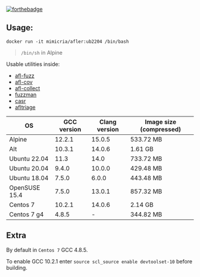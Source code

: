 [![forthebadge](https://forthebadge.com/images/badges/it-works-why.svg)](https://forthebadge.com)

## Usage:
```
docker run -it mimicria/afler:ub2204 /bin/bash
```
> `/bin/sh` in Alpine

Usable utilities inside:
- [afl-fuzz](https://github.com/AFLplusplus/AFLplusplus)
- [afl-cov](https://github.com/mrash/afl-cov)
- [afl-collect](https://gitlab.com/rc0r/afl-utils)
- [fuzzman](https://github.com/fuzzah/fuzzaide)
- [casr](https://github.com/ispras/casr)
- [afltriage](https://github.com/quic/AFLTriage)

|OS				|GCC version|Clang version	|Image size (compressed)|
|---------------|-----------|---------------|-----------------------|
|Alpine			|12.2.1		|15.0.5			|533.72 MB				|
|Alt			|10.3.1		|14.0.6			|1.61 GB				|
|Ubuntu 22.04	|11.3		|14.0			|733.72 MB				|
|Ubuntu 20.04	|9.4.0		|10.0.0			|429.48 MB				|
|Ubuntu 18.04	|7.5.0		|6.0.0			|443.48 MB				|
|OpenSUSE 15.4	|7.5.0		|13.0.1			|857.32 MB				|
|Centos 7		|10.2.1		|14.0.6			|2.14 GB					|
|Centos 7 g4	|4.8.5		|-				|344.82 MB				|

## Extra
By default in `Centos 7` GCC 4.8.5. 

To enable GCC 10.2.1 enter `source scl_source enable devtoolset-10` before building.
